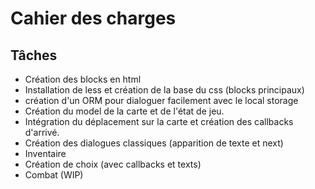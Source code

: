 # Cahier des charges

## Tâches

- Création des blocks en html
- Installation de less et création de la base du css (blocks principaux) 
- création d'un ORM pour dialoguer facilement avec le local storage
- Création du model de la carte et de l'état de jeu.
- Intégration du déplacement sur la carte et création des callbacks d'arrivé.
- Création des dialogues classiques (apparition de texte et next)
- Inventaire
- Création de choix (avec callbacks et texts)
- Combat (WIP) 